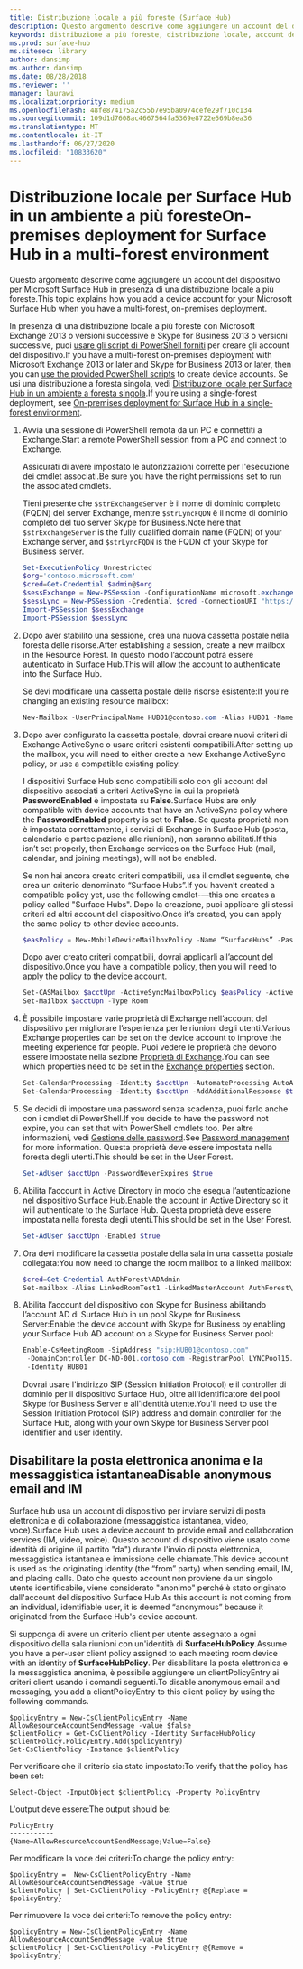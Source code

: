 ```yaml
---
title: Distribuzione locale a più foreste (Surface Hub)
description: Questo argomento descrive come aggiungere un account del dispositivo per Microsoft Surface Hub in presenza di una distribuzione locale a più foreste.
keywords: distribuzione a più foreste, distribuzione locale, account del dispositivo, Surface Hub
ms.prod: surface-hub
ms.sitesec: library
author: dansimp
ms.author: dansimp
ms.date: 08/28/2018
ms.reviewer: ''
manager: laurawi
ms.localizationpriority: medium
ms.openlocfilehash: 48fe874175a2c55b7e95ba0974cefe29f710c134
ms.sourcegitcommit: 109d1d7608ac4667564fa5369e8722e569b8ea36
ms.translationtype: MT
ms.contentlocale: it-IT
ms.lasthandoff: 06/27/2020
ms.locfileid: "10833620"
---
```

# <span data-ttu-id="5e32e-104">Distribuzione locale per Surface Hub in un ambiente a più foreste</span><span class="sxs-lookup"><span data-stu-id="5e32e-104">On-premises deployment for Surface Hub in a multi-forest environment</span></span>


<span data-ttu-id="5e32e-105">Questo argomento descrive come aggiungere un account del dispositivo per Microsoft Surface Hub in presenza di una distribuzione locale a più foreste.</span><span class="sxs-lookup"><span data-stu-id="5e32e-105">This topic explains how you add a device account for your Microsoft Surface Hub when you have a multi-forest, on-premises deployment.</span></span>

<span data-ttu-id="5e32e-106">In presenza di una distribuzione locale a più foreste con Microsoft Exchange 2013 o versioni successive e Skype for Business 2013 o versioni successive, puoi [usare gli script di PowerShell forniti](appendix-a-powershell-scripts-for-surface-hub.md#create-on-premises-ps-scripts) per creare gli account del dispositivo.</span><span class="sxs-lookup"><span data-stu-id="5e32e-106">If you have a multi-forest on-premises deployment with Microsoft Exchange 2013 or later and Skype for Business 2013 or later, then you can [use the provided PowerShell scripts](appendix-a-powershell-scripts-for-surface-hub.md#create-on-premises-ps-scripts) to create device accounts.</span></span> <span data-ttu-id="5e32e-107">Se usi una distribuzione a foresta singola, vedi [Distribuzione locale per Surface Hub in un ambiente a foresta singola](on-premises-deployment-surface-hub-device-accounts.md).</span><span class="sxs-lookup"><span data-stu-id="5e32e-107">If you’re using a single-forest deployment, see [On-premises deployment for Surface Hub in a single-forest environment](on-premises-deployment-surface-hub-device-accounts.md).</span></span>

1.  <span data-ttu-id="5e32e-108">Avvia una sessione di PowerShell remota da un PC e connettiti a Exchange.</span><span class="sxs-lookup"><span data-stu-id="5e32e-108">Start a remote PowerShell session from a PC and connect to Exchange.</span></span>

    <span data-ttu-id="5e32e-109">Assicurati di avere impostato le autorizzazioni corrette per l'esecuzione dei cmdlet associati.</span><span class="sxs-lookup"><span data-stu-id="5e32e-109">Be sure you have the right permissions set to run the associated cmdlets.</span></span>

    <span data-ttu-id="5e32e-110">Tieni presente che `$strExchangeServer` è il nome di dominio completo (FQDN) del server Exchange, mentre `$strLyncFQDN` è il nome di dominio completo del tuo server Skype for Business.</span><span class="sxs-lookup"><span data-stu-id="5e32e-110">Note here that `$strExchangeServer` is the fully qualified domain name (FQDN) of your Exchange server, and `$strLyncFQDN` is the FQDN of your Skype for Business server.</span></span>

    ```PowerShell
    Set-ExecutionPolicy Unrestricted
    $org='contoso.microsoft.com'
    $cred=Get-Credential $admin@$org
    $sessExchange = New-PSSession -ConfigurationName microsoft.exchange -Credential $cred -AllowRedirection -Authentication Kerberos -ConnectionUri "http://$strExchangeServer/powershell" -WarningAction SilentlyContinue
    $sessLync = New-PSSession -Credential $cred -ConnectionURI "https://$strLyncFQDN/OcsPowershell" -AllowRedirection -WarningAction SilentlyContinue
    Import-PSSession $sessExchange
    Import-PSSession $sessLync
    ```

2.  <span data-ttu-id="5e32e-111">Dopo aver stabilito una sessione, crea una nuova cassetta postale nella foresta delle risorse.</span><span class="sxs-lookup"><span data-stu-id="5e32e-111">After establishing a session, create a new mailbox in the Resource Forest.</span></span> <span data-ttu-id="5e32e-112">In questo modo l’account potrà essere autenticato in Surface Hub.</span><span class="sxs-lookup"><span data-stu-id="5e32e-112">This will allow the account to authenticate into the Surface Hub.</span></span>

    <span data-ttu-id="5e32e-113">Se devi modificare una cassetta postale delle risorse esistente:</span><span class="sxs-lookup"><span data-stu-id="5e32e-113">If you're changing an existing resource mailbox:</span></span>

    ```PowerShell
    New-Mailbox -UserPrincipalName HUB01@contoso.com -Alias HUB01 -Name "Hub-01"
    ```

3.  <span data-ttu-id="5e32e-114">Dopo aver configurato la cassetta postale, dovrai creare nuovi criteri di Exchange ActiveSync o usare criteri esistenti compatibili.</span><span class="sxs-lookup"><span data-stu-id="5e32e-114">After setting up the mailbox, you will need to either create a new Exchange ActiveSync policy, or use a compatible existing policy.</span></span>

    <span data-ttu-id="5e32e-115">I dispositivi Surface Hub sono compatibili solo con gli account del dispositivo associati a criteri ActiveSync in cui la proprietà **PasswordEnabled** è impostata su **False**.</span><span class="sxs-lookup"><span data-stu-id="5e32e-115">Surface Hubs are only compatible with device accounts that have an ActiveSync policy where the **PasswordEnabled** property is set to **False**.</span></span> <span data-ttu-id="5e32e-116">Se questa proprietà non è impostata correttamente, i servizi di Exchange in Surface Hub (posta, calendario e partecipazione alle riunioni), non saranno abilitati.</span><span class="sxs-lookup"><span data-stu-id="5e32e-116">If this isn’t set properly, then Exchange services on the Surface Hub (mail, calendar, and joining meetings), will not be enabled.</span></span>

    <span data-ttu-id="5e32e-117">Se non hai ancora creato criteri compatibili, usa il cmdlet seguente, che crea un criterio denominato “Surface Hubs”.</span><span class="sxs-lookup"><span data-stu-id="5e32e-117">If you haven’t created a compatible policy yet, use the following cmdlet-—this one creates a policy called "Surface Hubs".</span></span> <span data-ttu-id="5e32e-118">Dopo la creazione, puoi applicare gli stessi criteri ad altri account del dispositivo.</span><span class="sxs-lookup"><span data-stu-id="5e32e-118">Once it’s created, you can apply the same policy to other device accounts.</span></span>

    ```PowerShell
    $easPolicy = New-MobileDeviceMailboxPolicy -Name “SurfaceHubs” -PasswordEnabled $false
    ```

    <span data-ttu-id="5e32e-119">Dopo aver creato criteri compatibili, dovrai applicarli all’account del dispositivo.</span><span class="sxs-lookup"><span data-stu-id="5e32e-119">Once you have a compatible policy, then you will need to apply the policy to the device account.</span></span> 

    ```PowerShell
    Set-CASMailbox $acctUpn -ActiveSyncMailboxPolicy $easPolicy -ActiveSyncEnabled $true
    Set-Mailbox $acctUpn -Type Room
    ```

4.  <span data-ttu-id="5e32e-120">È possibile impostare varie proprietà di Exchange nell’account del dispositivo per migliorare l’esperienza per le riunioni degli utenti.</span><span class="sxs-lookup"><span data-stu-id="5e32e-120">Various Exchange properties can be set on the device account to improve the meeting experience for people.</span></span> <span data-ttu-id="5e32e-121">Puoi vedere le proprietà che devono essere impostate nella sezione [Proprietà di Exchange](exchange-properties-for-surface-hub-device-accounts.md).</span><span class="sxs-lookup"><span data-stu-id="5e32e-121">You can see which properties need to be set in the [Exchange properties](exchange-properties-for-surface-hub-device-accounts.md) section.</span></span>

    ```PowerShell
    Set-CalendarProcessing -Identity $acctUpn -AutomateProcessing AutoAccept -AddOrganizerToSubject $false –AllowConflicts $false –DeleteComments $false -DeleteSubject $false -RemovePrivateProperty $false
    Set-CalendarProcessing -Identity $acctUpn -AddAdditionalResponse $true -AdditionalResponse "This is a Surface Hub room!"
    ```

5.  <span data-ttu-id="5e32e-122">Se decidi di impostare una password senza scadenza, puoi farlo anche con i cmdlet di PowerShell.</span><span class="sxs-lookup"><span data-stu-id="5e32e-122">If you decide to have the password not expire, you can set that with PowerShell cmdlets too.</span></span> <span data-ttu-id="5e32e-123">Per altre informazioni, vedi [Gestione delle password](password-management-for-surface-hub-device-accounts.md).</span><span class="sxs-lookup"><span data-stu-id="5e32e-123">See [Password management](password-management-for-surface-hub-device-accounts.md) for more information.</span></span> <span data-ttu-id="5e32e-124">Questa proprietà deve essere impostata nella foresta degli utenti.</span><span class="sxs-lookup"><span data-stu-id="5e32e-124">This should be set in the User Forest.</span></span>

    ```PowerShell
    Set-AdUser $acctUpn -PasswordNeverExpires $true
    ```

6.  <span data-ttu-id="5e32e-125">Abilita l’account in Active Directory in modo che esegua l’autenticazione nel dispositivo Surface Hub.</span><span class="sxs-lookup"><span data-stu-id="5e32e-125">Enable the account in Active Directory so it will authenticate to the Surface Hub.</span></span> <span data-ttu-id="5e32e-126">Questa proprietà deve essere impostata nella foresta degli utenti.</span><span class="sxs-lookup"><span data-stu-id="5e32e-126">This should be set in the User Forest.</span></span>

    ```PowerShell
    Set-AdUser $acctUpn -Enabled $true
    ```

6. <span data-ttu-id="5e32e-127">Ora devi modificare la cassetta postale della sala in una cassetta postale collegata:</span><span class="sxs-lookup"><span data-stu-id="5e32e-127">You now need to change the room mailbox to a linked mailbox:</span></span>

    ```PowerShell
    $cred=Get-Credential AuthForest\ADAdmin
    Set-mailbox -Alias LinkedRoomTest1 -LinkedMasterAccount AuthForest\LinkedRoomTest1 -LinkedDomainController AuthForest-4939.AuthForest.extest.contoso.com -Name LinkedRoomTest1 -LinkedCredential $cred -Identity LinkedRoomTest1
    ```

7.  <span data-ttu-id="5e32e-128">Abilita l’account del dispositivo con Skype for Business abilitando l’account AD di Surface Hub in un pool Skype for Business Server:</span><span class="sxs-lookup"><span data-stu-id="5e32e-128">Enable the device account with Skype for Business by enabling your Surface Hub AD account on a Skype for Business Server pool:</span></span>

    ```PowerShell
    Enable-CsMeetingRoom -SipAddress "sip:HUB01@contoso.com"
     -DomainController DC-ND-001.contoso.com -RegistrarPool LYNCPool15.contoso.com
     -Identity HUB01
    ```

    <span data-ttu-id="5e32e-129">Dovrai usare l'indirizzo SIP (Session Initiation Protocol) e il controller di dominio per il dispositivo Surface Hub, oltre all'identificatore del pool Skype for Business Server e all'identità utente.</span><span class="sxs-lookup"><span data-stu-id="5e32e-129">You'll need to use the Session Initiation Protocol (SIP) address and domain controller for the Surface Hub, along with your own Skype for Business Server pool identifier and user identity.</span></span>


## <span data-ttu-id="5e32e-130">Disabilitare la posta elettronica anonima e la messaggistica istantanea</span><span class="sxs-lookup"><span data-stu-id="5e32e-130">Disable anonymous email and IM</span></span>



<span data-ttu-id="5e32e-131">Surface hub usa un account di dispositivo per inviare servizi di posta elettronica e di collaborazione (messaggistica istantanea, video, voce).</span><span class="sxs-lookup"><span data-stu-id="5e32e-131">Surface Hub uses a device account to provide email and collaboration services (IM, video, voice).</span></span> <span data-ttu-id="5e32e-132">Questo account di dispositivo viene usato come identità di origine (il partito "da") durante l'invio di posta elettronica, messaggistica istantanea e immissione delle chiamate.</span><span class="sxs-lookup"><span data-stu-id="5e32e-132">This device account is used as the originating identity (the “from” party) when sending email, IM, and placing calls.</span></span> <span data-ttu-id="5e32e-133">Dato che questo account non proviene da un singolo utente identificabile, viene considerato "anonimo" perché è stato originato dall'account del dispositivo Surface Hub.</span><span class="sxs-lookup"><span data-stu-id="5e32e-133">As this account is not coming from an individual, identifiable user, it is deemed “anonymous” because it originated from the Surface Hub's device account.</span></span>  

<span data-ttu-id="5e32e-134">Si supponga di avere un criterio client per utente assegnato a ogni dispositivo della sala riunioni con un'identità di **SurfaceHubPolicy**.</span><span class="sxs-lookup"><span data-stu-id="5e32e-134">Assume you have a per-user client policy assigned to each meeting room device with an identity of **SurfaceHubPolicy**.</span></span> <span data-ttu-id="5e32e-135">Per disabilitare la posta elettronica e la messaggistica anonima, è possibile aggiungere un clientPolicyEntry ai criteri client usando i comandi seguenti.</span><span class="sxs-lookup"><span data-stu-id="5e32e-135">To disable anonymous email and messaging, you add a clientPolicyEntry to this client policy by using the following commands.</span></span>

```
$policyEntry = New-CsClientPolicyEntry -Name AllowResourceAccountSendMessage -value $false
$clientPolicy = Get-CsClientPolicy -Identity SurfaceHubPolicy
$clientPolicy.PolicyEntry.Add($policyEntry)
Set-CsClientPolicy -Instance $clientPolicy
```

<span data-ttu-id="5e32e-136">Per verificare che il criterio sia stato impostato:</span><span class="sxs-lookup"><span data-stu-id="5e32e-136">To verify that the policy has been set:</span></span>

```
Select-Object -InputObject $clientPolicy -Property PolicyEntry
```

<span data-ttu-id="5e32e-137">L'output deve essere:</span><span class="sxs-lookup"><span data-stu-id="5e32e-137">The output should be:</span></span>

```
PolicyEntry
-----------
{Name=AllowResourceAccountSendMessage;Value=False}
```
    
    
<span data-ttu-id="5e32e-138">Per modificare la voce dei criteri:</span><span class="sxs-lookup"><span data-stu-id="5e32e-138">To change the policy entry:</span></span>

```
$policyEntry =  New-CsClientPolicyEntry -Name AllowResourceAccountSendMessage -value $true
$clientPolicy | Set-CsClientPolicy -PolicyEntry @{Replace = $policyEntry}
``` 
    
<span data-ttu-id="5e32e-139">Per rimuovere la voce dei criteri:</span><span class="sxs-lookup"><span data-stu-id="5e32e-139">To remove the policy entry:</span></span>

```
$policyEntry = New-CsClientPolicyEntry -Name AllowResourceAccountSendMessage -value $true
$clientPolicy | Set-CsClientPolicy -PolicyEntry @{Remove = $policyEntry}
```
 





